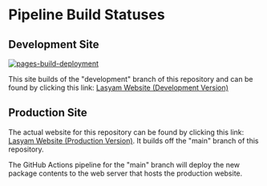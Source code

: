 # Pipeline Build Statuses

## Development Site

[![pages-build-deployment](https://github.com/pperepa/lasyam_website/actions/workflows/pages/pages-build-deployment/badge.svg?branch=development)](https://github.com/pperepa/lasyam_website/actions/workflows/pages/pages-build-deployment)

This site builds of the "development" branch of this repository and can be found by clicking this link: [Lasyam Website (Development Version)](https://pperepa.github.io/lasyam_website/)

## Production Site

The actual website for this repository can be found by clicking this link: [Lasyam Website (Production Version)](https://www.lasyam.org/). It builds off the "main" branch of this repository.  

The GitHub Actions pipeline for the "main" branch will deploy the new package contents to the web server that hosts the production website.  
